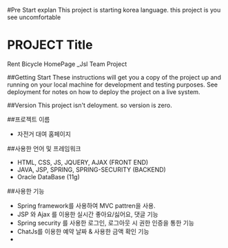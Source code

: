 #Pre Start explan
 This project is starting korea language.
 this project is you see uncomfortable 

# PROJECT Title
 Rent Bicycle HomePage _Jsl Team Project

##Getting Start
 These instructions will get you a copy of the project up and running on your local machine for development and testing purposes. See deployment for notes on how to deploy the project on a live system.

##Version
 This project isn't deloyment. so version is zero.
 
 ##프로젝트 이름
 - 자전거 대여 홈페이지
 
 ##사용한 언어 및 프레임워크
 - HTML, CSS, JS, JQUERY, AJAX (FRONT END)
 - JAVA, JSP, SPRING, SPRING-SECURITY (BACKEND)
 - Oracle DataBase (11g)
 
 ##사용한 기능
 - Spring framework를 사용하여 MVC pattren을 사용.
 - JSP 와 Ajax 를 이용한 실시간 좋아요/싫어요, 댓글 기능
 - Spring security 를 사용한 로그인, 로그아웃 시 권한 인증을 통한 기능
 - ChatJs를 이용한 예약 날짜 & 사용한 금액 확인 기능
 - 
